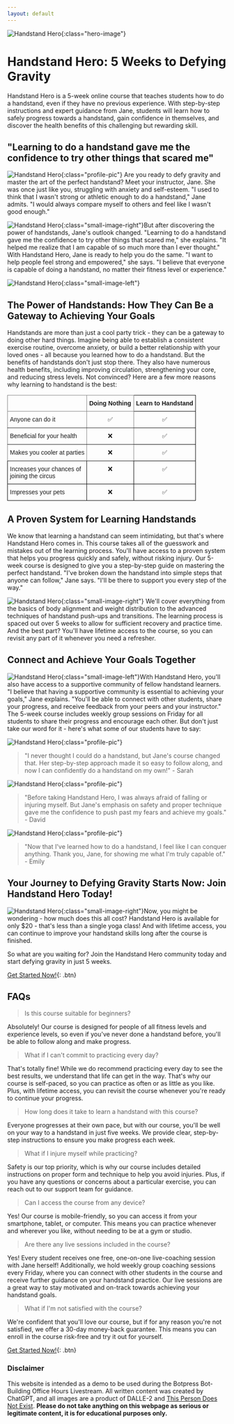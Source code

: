 ```yaml
---
layout: default
---
```


<head>
  <script src="https://cdn.botpress.cloud/webchat/v0/inject.js"></script>
  <script src="https://mediafiles.botpress.cloud/c0fbf0dd-a989-4515-b53c-c134185945b8/webchat/config.js" defer></script>
</head>


![Handstand Hero](/assets/images/handstand/handstand_3_cropped.png){:class="hero-image"}
# Handstand Hero: 5 Weeks to Defying Gravity
Handstand Hero is a 5-week online course that teaches students how to do a handstand, even if they have no previous experience. With step-by-step instructions and expert guidance from Jane, students will learn how to safely progress towards a handstand, gain confidence in themselves, and discover the health benefits of this challenging but rewarding skill.


## "Learning to do a handstand gave me the confidence to try other things that scared me"
![Handstand Hero](/assets/images/handstand/Jane_headshot.jpeg){:class="profile-pic"}
Are you ready to defy gravity and master the art of the perfect handstand? Meet your instructor, Jane. She was once just like you, struggling with anxiety and self-esteem. "I used to think that I wasn't strong or athletic enough to do a handstand," Jane admits. "I would always compare myself to others and feel like I wasn't good enough."

![Handstand Hero](/assets/images/handstand/handstand_5.png){:class="small-image-right"}But after discovering the power of handstands, Jane's outlook changed. "Learning to do a handstand gave me the confidence to try other things that scared me," she explains. "It helped me realize that I am capable of so much more than I ever thought." With Handstand Hero, Jane is ready to help you do the same. "I want to help people feel strong and empowered," she says. "I believe that everyone is capable of doing a handstand, no matter their fitness level or experience."

![Handstand Hero](/assets/images/handstand/handstand_2_cropped.png){:class="small-image-left"}
## The Power of Handstands: How They Can Be a Gateway to Achieving Your Goals
Handstands are more than just a cool party trick - they can be a gateway to doing other hard things. Imagine being able to establish a consistent exercise routine, overcome anxiety, or build a better relationship with your loved ones - all because you learned how to do a handstand.
But the benefits of handstands don't just stop there. They also have numerous health benefits, including improving circulation, strengthening your core, and reducing stress levels. Not convinced? Here are a few more reasons why learning to handstand is the best:

<div>
  <style type="text/css">
.tg  {border-collapse:collapse;border-spacing:0;}
.tg td{border-color:black;border-style:solid;border-width:1px;font-family:Arial, sans-serif;font-size:14px;
  overflow:hidden;padding:10px 5px;word-break:normal;}
.tg th{border-color:black;border-style:solid;border-width:1px;font-family:Arial, sans-serif;font-size:14px;
  font-weight:normal;overflow:hidden;padding:10px 5px;word-break:normal;}
.tg .tg-1wig{font-weight:bold;text-align:left;vertical-align:top}
.tg .tg-baqh{text-align:center;vertical-align:top}
.tg .tg-c3ow{border-color:inherit;text-align:center;vertical-align:top}
.tg .tg-0pky{border-color:inherit;text-align:left;vertical-align:top}
.tg .tg-fymr{border-color:inherit;font-weight:bold;text-align:left;vertical-align:top}
.tg .tg-0lax{text-align:left;vertical-align:top}
</style>
<table class="tg">
<thead>
  <tr>
    <th class="tg-0pky"></th>
    <th class="tg-fymr">Doing Nothing</th>
    <th class="tg-1wig">Learn to Handstand</th>
  </tr>
</thead>
<tbody>
  <tr>
    <td class="tg-0pky">Anyone can do it</td>
    <td class="tg-c3ow">✅</td>
    <td class="tg-baqh"><span style="font-weight:400;font-style:normal">✅</span></td>
  </tr>
  <tr>
    <td class="tg-0pky">Beneficial for your health</td>
    <td class="tg-c3ow">❌</td>
    <td class="tg-baqh"><span style="font-weight:400;font-style:normal">✅</span></td>
  </tr>
  <tr>
    <td class="tg-0pky">Makes you cooler at parties</td>
    <td class="tg-c3ow">❌</td>
    <td class="tg-baqh"><span style="font-weight:400;font-style:normal">✅</span></td>
  </tr>
  <tr>
    <td class="tg-0lax">Increases your chances of<br>joining the circus</td>
    <td class="tg-baqh">❌</td>
    <td class="tg-baqh"><span style="font-weight:400;font-style:normal">✅</span></td>
  </tr>
  <tr>
    <td class="tg-0lax">Impresses your pets</td>
    <td class="tg-baqh">❌</td>
    <td class="tg-baqh"><span style="font-weight:400;font-style:normal">✅</span></td>
  </tr>
</tbody>
</table>
  </div>

## A Proven System for Learning Handstands
We know that learning a handstand can seem intimidating, but that's where Handstand Hero comes in. This course takes all of the guesswork and mistakes out of the learning process. You'll have access to a proven system that helps you progress quickly and safely, without risking injury.
Our 5-week course is designed to give you a step-by-step guide on mastering the perfect handstand. "I've broken down the handstand into simple steps that anyone can follow," Jane says. "I'll be there to support you every step of the way."

![Handstand Hero](/assets/images/handstand/handstand_1_cropped.png){:class="small-image-right"}
We'll cover everything from the basics of body alignment and weight distribution to the advanced techniques of handstand push-ups and transitions. The learning process is spaced out over 5 weeks to allow for sufficient recovery and practice time. And the best part? You'll have lifetime access to the course, so you can revisit any part of it whenever you need a refresher.

## Connect and Achieve Your Goals Together
![Handstand Hero](/assets/images/handstand/handstand_4.png){:class="small-image-left"}With Handstand Hero, you'll also have access to a supportive community of fellow handstand learners. "I believe that having a supportive community is essential to achieving your goals," Jane explains. "You'll be able to connect with other students, share your progress, and receive feedback from your peers and your instructor." The 5-week course includes weekly group sessions on Friday for all students to share their progress and encourage each other. But don't just take our word for it - here's what some of our students have to say:





![Handstand Hero](/assets/images/handstand/headshot_1.jpeg){:class="profile-pic"}
> "I never thought I could do a handstand, but Jane's course changed that. Her step-by-step approach made it so easy to follow along, and now I can confidently do a handstand on my own!" - Sarah

![Handstand Hero](/assets/images/handstand/headshot_2.jpeg){:class="profile-pic"}
> "Before taking Handstand Hero, I was always afraid of falling or injuring myself. But Jane's emphasis on safety and proper technique gave me the confidence to push past my fears and achieve my goals." - David

![Handstand Hero](/assets/images/handstand/headshot_3.jpeg){:class="profile-pic"}
> "Now that I've learned how to do a handstand, I feel like I can conquer anything. Thank you, Jane, for showing me what I'm truly capable of." - Emily

## Your Journey to Defying Gravity Starts Now: Join Handstand Hero Today!
![Handstand Hero](/assets/images/handstand/handstand_6.png){:class="small-image-right"}Now, you might be wondering - how much does this all cost? Handstand Hero is available for only $20 - that's less than a single yoga class! And with lifetime access, you can continue to improve your handstand skills long after the course is finished.

So what are you waiting for? Join the Handstand Hero community today and start defying gravity in just 5 weeks.





[Get Started Now!](http://www.botpress.com){: .btn}



## FAQs

> Is this course suitable for beginners?

Absolutely! Our course is designed for people of all fitness levels and experience levels, so even if you've never done a handstand before, you'll be able to follow along and make progress.




> What if I can't commit to practicing every day?


That's totally fine! While we do recommend practicing every day to see the best results, we understand that life can get in the way. That's why our course is self-paced, so you can practice as often or as little as you like. Plus, with lifetime access, you can revisit the course whenever you're ready to continue your progress.




> How long does it take to learn a handstand with this course?


Everyone progresses at their own pace, but with our course, you'll be well on your way to a handstand in just five weeks. We provide clear, step-by-step instructions to ensure you make progress each week.




> What if I injure myself while practicing?


Safety is our top priority, which is why our course includes detailed instructions on proper form and technique to help you avoid injuries. Plus, if you have any questions or concerns about a particular exercise, you can reach out to our support team for guidance.

> Can I access the course from any device?


Yes! Our course is mobile-friendly, so you can access it from your smartphone, tablet, or computer. This means you can practice whenever and wherever you like, without needing to be at a gym or studio.




> Are there any live sessions included in the course?

Yes! Every student receives one free, one-on-one live-coaching session with Jane herself! Additionally, we hold weekly group coaching sessions every Friday, where you can connect with other students in the course and receive further guidance on your handstand practice. Our live sessions are a great way to stay motivated and on-track towards achieving your handstand goals.




> What if I'm not satisfied with the course?
 

We're confident that you'll love our course, but if for any reason you're not satisfied, we offer a 30-day money-back guarantee. This means you can enroll in the course risk-free and try it out for yourself.








[Get Started Now!](http://www.botpress.com){: .btn}





### Disclaimer

This website is intended as a demo to be used during the Botpress Bot-Building Office Hours Livestream. All written content was created by ChatGPT, and all images are a product of DALLE-2 and [This Person Does Not Exist](https://www.this-person-does-not-exist.com). **Please do not take anything on this webpage as serious or legitimate content, it is for educational purposes only.**
